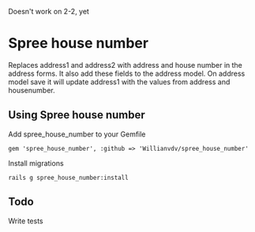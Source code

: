 Doesn't work on 2-2, yet

Spree house number
================

Replaces address1 and address2 with address and house number in the address forms. It also add these fields to the address model. On address model save it will update address1 with the values from address and housenumber.

Using Spree house number
------------------------

Add spree_house_number to your Gemfile

```
gem 'spree_house_number', :github => 'Willianvdv/spree_house_number'
```

Install migrations

```
rails g spree_house_number:install
```

Todo
----

Write tests
